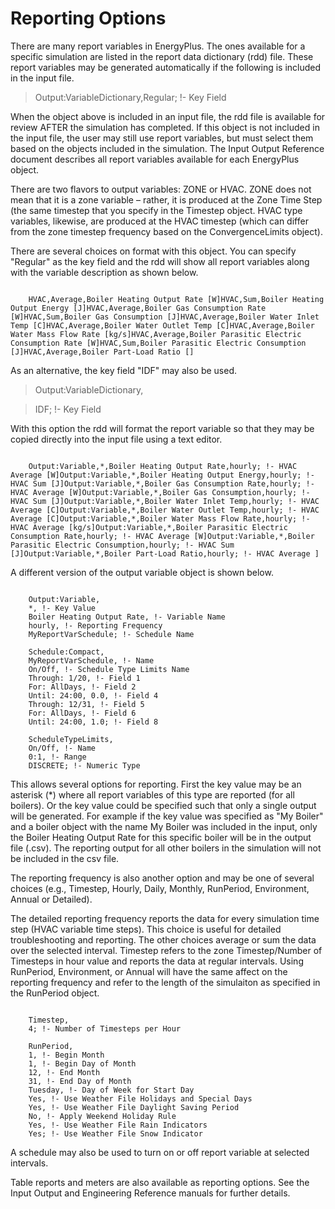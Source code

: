 # Reporting Options

There are many report variables in EnergyPlus. The ones available for a specific simulation are listed in the report data dictionary (rdd) file. These report variables may be generated automatically if the following is included in the input file.

> Output:VariableDictionary,Regular; !- Key Field

When the object above is included in an input file, the rdd file is available for review AFTER the simulation has completed. If this object is not included in the input file, the user may still use report variables, but must select them based on the objects included in the simulation. The Input Output Reference document describes all report variables available for each EnergyPlus object.

There are two flavors to output variables: ZONE or HVAC.  ZONE does not mean that it is a zone variable – rather, it is produced at the Zone Time Step (the same timestep that you specify in the Timestep object. HVAC type variables, likewise, are produced at the HVAC timestep (which can differ from the zone timestep frequency based on the ConvergenceLimits object).

There are several choices on format with this object. You can specify "Regular" as the key field and the rdd will show all report variables along with the variable description as shown below.

~~~~~~~~~~~~~~~~~~~~

    HVAC,Average,Boiler Heating Output Rate [W]HVAC,Sum,Boiler Heating Output Energy [J]HVAC,Average,Boiler Gas Consumption Rate [W]HVAC,Sum,Boiler Gas Consumption [J]HVAC,Average,Boiler Water Inlet Temp [C]HVAC,Average,Boiler Water Outlet Temp [C]HVAC,Average,Boiler Water Mass Flow Rate [kg/s]HVAC,Average,Boiler Parasitic Electric Consumption Rate [W]HVAC,Sum,Boiler Parasitic Electric Consumption [J]HVAC,Average,Boiler Part-Load Ratio []
~~~~~~~~~~~~~~~~~~~~

As an alternative, the key field "IDF" may also be used.

> Output:VariableDictionary,

> IDF; !- Key Field

With this option the rdd will format the report variable so that they may be copied directly into the input file using a text editor.

~~~~~~~~~~~~~~~~~~~~

    Output:Variable,*,Boiler Heating Output Rate,hourly; !- HVAC Average [W]Output:Variable,*,Boiler Heating Output Energy,hourly; !- HVAC Sum [J]Output:Variable,*,Boiler Gas Consumption Rate,hourly; !- HVAC Average [W]Output:Variable,*,Boiler Gas Consumption,hourly; !- HVAC Sum [J]Output:Variable,*,Boiler Water Inlet Temp,hourly; !- HVAC Average [C]Output:Variable,*,Boiler Water Outlet Temp,hourly; !- HVAC Average [C]Output:Variable,*,Boiler Water Mass Flow Rate,hourly; !- HVAC Average [kg/s]Output:Variable,*,Boiler Parasitic Electric Consumption Rate,hourly; !- HVAC Average [W]Output:Variable,*,Boiler Parasitic Electric Consumption,hourly; !- HVAC Sum [J]Output:Variable,*,Boiler Part-Load Ratio,hourly; !- HVAC Average ]
~~~~~~~~~~~~~~~~~~~~

A different version of the output variable object is shown below.

~~~~~~~~~~~~~~~~~~~~

    Output:Variable,
    *, !- Key Value
    Boiler Heating Output Rate, !- Variable Name
    hourly, !- Reporting Frequency
    MyReportVarSchedule; !- Schedule Name

    Schedule:Compact,
    MyReportVarSchedule, !- Name
    On/Off, !- Schedule Type Limits Name
    Through: 1/20, !- Field 1
    For: AllDays, !- Field 2
    Until: 24:00, 0.0, !- Field 4
    Through: 12/31, !- Field 5
    For: AllDays, !- Field 6
    Until: 24:00, 1.0; !- Field 8

    ScheduleTypeLimits,
    On/Off, !- Name
    0:1, !- Range
    DISCRETE; !- Numeric Type
~~~~~~~~~~~~~~~~~~~~

This allows several options for reporting. First the key value may be an asterisk (\*) where all report variables of this type are reported (for all boilers). Or the key value could be specified such that only a single output will be generated. For example if the key value was specified as "My Boiler" and a boiler object with the name My Boiler was included in the input, only the Boiler Heating Output Rate for this specific boiler will be in the output file (.csv). The reporting output for all other boilers in the simulation will not be included in the csv file.

The reporting frequency is also another option and may be one of several choices (e.g., Timestep, Hourly, Daily, Monthly, RunPeriod, Environment, Annual or Detailed).

The detailed reporting frequency reports the data for every simulation time step (HVAC variable time steps). This choice is useful for detailed troubleshooting and reporting. The other choices average or sum the data over the selected interval. Timestep refers to the zone Timestep/Number of Timesteps in hour value and reports the data at regular intervals. Using RunPeriod, Environment, or Annual will have the same affect on the reporting frequency and refer to the length of the simulaiton as specified in the RunPeriod object.

~~~~~~~~~~~~~~~~~~~~

    Timestep,
    4; !- Number of Timesteps per Hour

    RunPeriod,
    1, !- Begin Month
    1, !- Begin Day of Month
    12, !- End Month
    31, !- End Day of Month
    Tuesday, !- Day of Week for Start Day
    Yes, !- Use Weather File Holidays and Special Days
    Yes, !- Use Weather File Daylight Saving Period
    No, !- Apply Weekend Holiday Rule
    Yes, !- Use Weather File Rain Indicators
    Yes; !- Use Weather File Snow Indicator
~~~~~~~~~~~~~~~~~~~~

A schedule may also be used to turn on or off report variable at selected intervals.

Table reports and meters are also available as reporting options. See the Input Output and Engineering Reference manuals for further details.